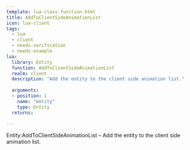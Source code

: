 ```yaml
---
template: lua-class-function.html
title: AddToClientSideAnimationList
icon: lua-client
tags:
  - lua
  - client
  - needs-verification
  - needs-example
lua:
  library: Entity
  function: AddToClientSideAnimationList
  realm: client
  description: "Add the entity to the client side animation list."
  
  arguments:
  - position: 1
    name: "entity"
    type: Entity
  returns:
    
---
```


<div class="lua__search__keywords">
Entity:AddToClientSideAnimationList &#x2013; Add the entity to the client side animation list.
</div>
